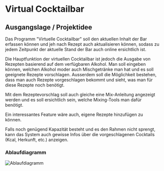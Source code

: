 # Virtual Cocktailbar
## Ausgangslage / Projektidee
Das Programm "Virtuelle Cocktailbar" soll den aktuellen Inhalt der Bar erfassen können und jeh nach Rezept auch aktualisieren können, sodass zu jedem Zeitpunkt der aktuelle Stand der Bar auch online ersichtlich ist.

Die Hauptfunktion der virtuellen Cocktailbar ist jedoch die Ausgabe von Rezepten basierend auf dem verfügbaren Alkohol. Man soll eingeben können, welchen Alkohol moder auch Mischgetränke man hat und es soll geeignete Rezepte vorschlagen. Ausserdem soll die Möglichkeit bestehen, dass man auch Rezepte vorgeschlagen bekommt und sieht, was man für diese Rezepte noch benötigt.

Mit dem Rezeptevorschlag soll auch gleiche eine Mix-Anleitung angezeigt werden und es soll ersichtlich sein, welche Mixing-Tools man dafür benötigt.

Ein interessantes Feature wäre auch, eigene Rezepte hinzufügen zu können.

Falls noch genügend Kapazität besteht und es den Rahmen nicht sprengt, kann das System auch gewisse Infos über die vorgeschlagenen Cocktails (Kcal, Herkunft, etc.) anzeigen.

### Ablaufdiagramm
<img src="/C:\Users\dittl\Documents\DBM_PRO2_HS22\pro2_projekt\Virtual Cocktailbar\Ablaufdiagramm Virtual Cocktailbar.png" alt="Ablaufdiagramm" title="Ablaufdiagramm" />